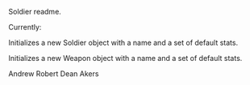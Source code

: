 Soldier readme.

Currently:

Initializes a new Soldier object with a name and a set of default stats.

Initializes a new Weapon object with a name and a set of default stats.



Andrew Robert Dean Akers